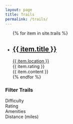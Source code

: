 ```yaml
---
layout: page
title: Trails
permalink: /trails/
---
```


<div class="clearfix">
  <ul class="trails">
    {% for item in site.trails %}
      <li itemscope class="trail-item">
        <a href="{{ item.permalink }}"><h2 class="trail-name">{{ item.title }}</h2></a>
        <a href="#"><div class="location">{{ item.location }}</div></a>
        <div class="rating">{{ item.rating }}</div>
        <div class="description">{{ item.content }}</div>
      </li>
    {% endfor %}
  </ul>
  <div class="trail-filter">
  	<h3>Filter Trails</h3>
  	<div class="filter-section">
  		<div>Difficulty</div>
    </div>
  	<div class="filter-section">
  		<div>Rating</div>
    </div>
  	<div class="filter-section">
  		<div>Amenities</div>
    </div>
  	<div class="filter-section">
  		<div>Distance (miles)</div>
    </div>
  </div>
</div>